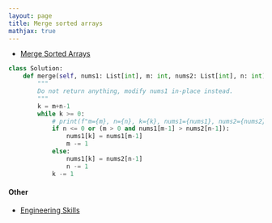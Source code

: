 ```yaml
---
layout: page
title: Merge sorted arrays
mathjax: true
---
```


* [Merge Sorted Arrays](https://leetcode.com/problems/merge-sorted-array/)

```python
class Solution:
    def merge(self, nums1: List[int], m: int, nums2: List[int], n: int) -> None:
        """
        Do not return anything, modify nums1 in-place instead.
        """
        k = m+n-1
        while k >= 0:
            # print(f"m={m}, n={n}, k={k}, nums1={nums1}, nums2={nums2}")
            if n <= 0 or (m > 0 and nums1[m-1] > nums2[n-1]):
                nums1[k] = nums1[m-1]
                m -= 1
            else:
                nums1[k] = nums2[n-1]
                n -= 1
            k -= 1
```

#### Other
* [Engineering Skills](engineering_skills.md)